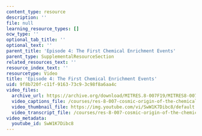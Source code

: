 ```yaml
---
content_type: resource
description: ''
file: null
learning_resource_types: []
ocw_type: ''
optional_tab_title: ''
optional_text: ''
parent_title: 'Episode 4: The First Chemical Enrichment Events'
parent_type: SupplementalResourceSection
related_resources_text: ''
resource_index_text: ''
resourcetype: Video
title: 'Episode 4: The First Chemical Enrichment Events'
uid: 9f8b720f-c11f-9163-73c9-3c98f8a6aa4c
video_files:
  archive_url: https://archive.org/download/MITRES.8-007F19/MITRES8-007F19_ep04_300k.mp4
  video_captions_file: /courses/res-8-007-cosmic-origin-of-the-chemical-elements-fall-2019/592f960d480c57e29af7aa0730bb5a72_SwW1K7Dibc8.vtt
  video_thumbnail_file: https://img.youtube.com/vi/SwW1K7Dibc8/default.jpg
  video_transcript_file: /courses/res-8-007-cosmic-origin-of-the-chemical-elements-fall-2019/ce13bed2b0ba495dda5eb646a7c41163_SwW1K7Dibc8.pdf
video_metadata:
  youtube_id: SwW1K7Dibc8
---
```

